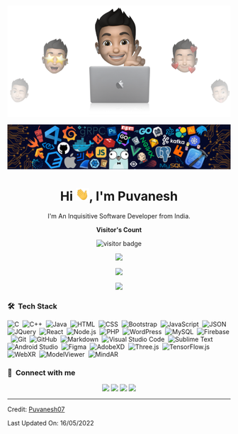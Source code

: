 <p align="center"><img src="https://raw.githubusercontent.com/KevinPatel04/KevinPatel04/master/cover-thompson.png"></p>
<p align="center"><img src="https://raw.githubusercontent.com/KevinPatel04/KevinPatel04/master/header.png"></p>

<h1 align="center">Hi <img src="https://raw.githubusercontent.com/KevinPatel04/KevinPatel04/master/Hi.gif" width="30px">, I'm Puvanesh </h1>

<p align="center" width="150px"> I'm An Inquisitive Software Developer from India.</p>

<p align="center"><b>Visitor's Count</b></p>
<p align="center"><img src="https://profile-counter.glitch.me/%7BPuvanesh07%7D/count.svg" alt="visitor badge"/></p>
<p align="center"><img src="https://github-readme-stats.vercel.app/api/top-langs/?username=Puvanesh07&layout=compact&hide=TSQL&theme=chartreuse-dark"></p>
<p align="center" ><img src="https://github-readme-stats.vercel.app/api?username=Puvanesh07&count_private=true&show_icons=true&&theme=chartreuse-dark&include_all_commits=true" width="400"></p> 
<p align="center" ><img src="https://github-readme-streak-stats.herokuapp.com?user=Puvanesh07&theme=chartreuse-dark"></p>

### 🛠 &nbsp;Tech Stack

![C](https://img.shields.io/badge/-C-05122A?style=flat&logo=C&logoColor=A8B9CC)&nbsp;
![C++](https://img.shields.io/badge/-C++-05122A?style=flat&logo=C%2B%2B&logoColor=00599C)&nbsp;
![Java](https://img.shields.io/badge/-Java-05122A?style=flat&logo=Java&logoColor=FFA518)&nbsp;
![HTML](https://img.shields.io/badge/-HTML-05122A?style=flat&logo=HTML5)&nbsp;
![CSS](https://img.shields.io/badge/-CSS-05122A?style=flat&logo=CSS3&logoColor=1572B6)&nbsp;
![Bootstrap](https://img.shields.io/badge/-Bootstrap-05122A?style=flat&logo=bootstrap&logoColor=563D7C)&nbsp;
![JavaScript](https://img.shields.io/badge/-JavaScript-05122A?style=flat&logo=javascript)&nbsp;
![JSON](https://img.shields.io/badge/-JSON-05122A?style=flat&logo=json&logoColor=000000)&nbsp;
![JQuery](https://img.shields.io/badge/-JQuery-05122A?style=flat&logo=jquery&logoColor=336791)&nbsp;
![React](https://img.shields.io/badge/-React-05122A?style=flat&logo=react)&nbsp;
![Node.js](https://img.shields.io/badge/-Node.js-05122A?style=flat&logo=node.js&logoColor=339933)&nbsp;
![PHP](https://img.shields.io/badge/-PHP-05122A?style=flat&logo=php&logoColor=777BB4)&nbsp;
![WordPress](https://img.shields.io/badge/-WordPress-05122A?style=flat&logo=wordpress&logoColor=5C3EE8)&nbsp;
![MySQL](https://img.shields.io/badge/-MySQL-05122A?style=flat&logo=mysql&logoColor=4479A1)&nbsp;
![Firebase](https://img.shields.io/badge/-Firebase-05122A?style=flat&logo=firebase&logoColor=FFCA28)&nbsp;
![Git](https://img.shields.io/badge/-Git-05122A?style=flat&logo=git)&nbsp;
![GitHub](https://img.shields.io/badge/-GitHub-05122A?style=flat&logo=github)&nbsp;
![Markdown](https://img.shields.io/badge/-Markdown-05122A?style=flat&logo=markdown)&nbsp;
![Visual Studio Code](https://img.shields.io/badge/-Visual%20Studio%20Code-05122A?style=flat&logo=visual-studio-code&logoColor=007ACC)&nbsp;
![Sublime Text](https://img.shields.io/badge/-Sublime%20Text-05122A?style=flat&logo=sublime-text&logoColor=FF9800)&nbsp;
![Android Studio](https://img.shields.io/badge/-Android%20Studio-05122A?style=flat&logo=android-studio&logoColor=3DDC84)&nbsp;
![Figma](https://img.shields.io/badge/-Figma-05122A?style=flat&logo=figma)&nbsp;
![AdobeXD](https://img.shields.io/badge/-AdobeXD-05122A?style=flat&logo=adobexd)&nbsp;
![Three.js](https://img.shields.io/badge/-Three.js-05122A?style=flat&logo=three.js)&nbsp;
![TensorFlow.js](https://img.shields.io/badge/-TensorFlow.js-05122A?style=flat&logo=tensorflow.js)&nbsp;
![WebXR](https://img.shields.io/badge/-WebXR-05122A?style=flat&logo=webxr)&nbsp;
![ModelViewer](https://img.shields.io/badge/-ModelViewer-05122A?style=flat&logo=modelviewer)&nbsp;
![MindAR](https://img.shields.io/badge/-MindAR-05122A?style=flat&logo=mindAR)&nbsp;



### :link: &nbsp;Connect with me

<p align="center">
<a href="https://www.linkedin.com/in/puvanesh-b-619845204/"><img src="https://img.shields.io/badge/-Puvanesh%20B-0077B5?style=for-the-badge&logo=Linkedin&logoColor=white"/></a>
<a href="mailto:puvanesh1964@gmail.com"><img src="https://img.shields.io/badge/-puvanesh1964@gmail.com-D14836?style=for-the-badge&logo=Gmail&logoColor=white"/></a>
<a href="https://instagram.com/bhuvi.___"><img src="https://img.shields.io/badge/-bhuvi.___-E4405F?style=for-the-badge&logo=Instagram&logoColor=white"/></a>
<a href="https://twitter.com/BuviJoker"><img src="https://img.shields.io/badge/-Buvi-1DA1F2?style=for-the-badge&logo=twitter&logoColor=white"/></a>
</p>

---
Credit: [Puvanesh07](https://github.com/Puvanesh07)

Last Updated On: 16/05/2022
